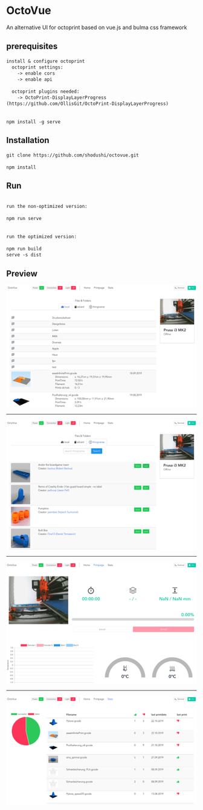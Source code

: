 # OctoVue

An alternative UI for octoprint based on vue.js and bulma css framework

## prerequisites
```
install & configure octoprint
  octoprint settings:
  	-> enable cors
  	-> enable api

  octoprint plugins needed:
    -> OctoPrint-DisplayLayerProgress (https://github.com/OllisGit/OctoPrint-DisplayLayerProgress)


npm install -g serve
```

## Installation
```
git clone https://github.com/shodushi/octovue.git

npm install
```

## Run
```

run the non-optimized version:

npm run serve


run the optimized version:

npm run build
serve -s dist

```


## Preview
![screenshot](screenshots/screen1.png)

<hr />

![screenshot](screenshots/screen2.png)

<hr />

![screenshot](screenshots/screen3.png)

<hr />

![screenshot](screenshots/screen4.png)
